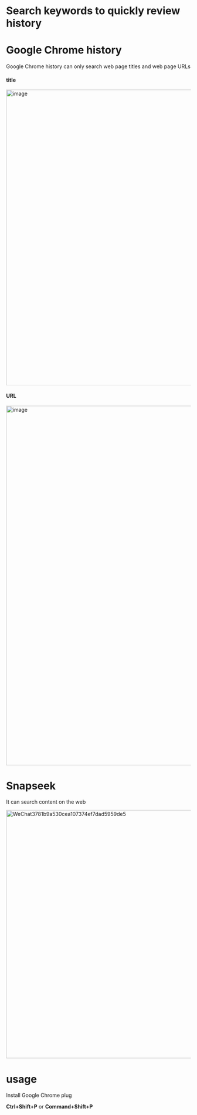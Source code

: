 # Search keywords to quickly review history
# Google Chrome history 
Google Chrome history can only search web page titles and web page URLs
#### title
<img width="805" alt="image" src="https://github.com/WtecHtec/Snapseek/assets/42227405/d9dd38b8-5014-43f6-8448-17ac113622a7">

#### URL
<img width="979" alt="image" src="https://github.com/WtecHtec/Snapseek/assets/42227405/2ca0d354-01a2-40e5-a279-bab6df9ba054">

# Snapseek
It can search content on the web

<img width="676" alt="WeChat3781b9a530cea107374ef7dad5959de5" src="https://github.com/WtecHtec/Snapseek/assets/42227405/6192950c-3d46-4063-823d-0adce5fa9471">

# usage
Install Google Chrome plug 

 **Ctrl+Shift+P** or **Command+Shift+P**
